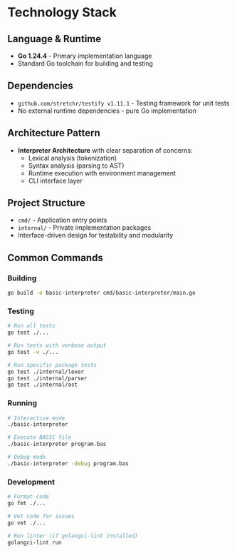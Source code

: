 # Technology Stack

## Language & Runtime
- **Go 1.24.4** - Primary implementation language
- Standard Go toolchain for building and testing

## Dependencies
- `github.com/stretchr/testify v1.11.1` - Testing framework for unit tests
- No external runtime dependencies - pure Go implementation

## Architecture Pattern
- **Interpreter Architecture** with clear separation of concerns:
  - Lexical analysis (tokenization)
  - Syntax analysis (parsing to AST)
  - Runtime execution with environment management
  - CLI interface layer

## Project Structure
- `cmd/` - Application entry points
- `internal/` - Private implementation packages
- Interface-driven design for testability and modularity

## Common Commands

### Building
```bash
go build -o basic-interpreter cmd/basic-interpreter/main.go
```

### Testing
```bash
# Run all tests
go test ./...

# Run tests with verbose output
go test -v ./...

# Run specific package tests
go test ./internal/lexer
go test ./internal/parser
go test ./internal/ast
```

### Running
```bash
# Interactive mode
./basic-interpreter

# Execute BASIC file
./basic-interpreter program.bas

# Debug mode
./basic-interpreter -debug program.bas
```

### Development
```bash
# Format code
go fmt ./...

# Vet code for issues
go vet ./...

# Run linter (if golangci-lint installed)
golangci-lint run
```